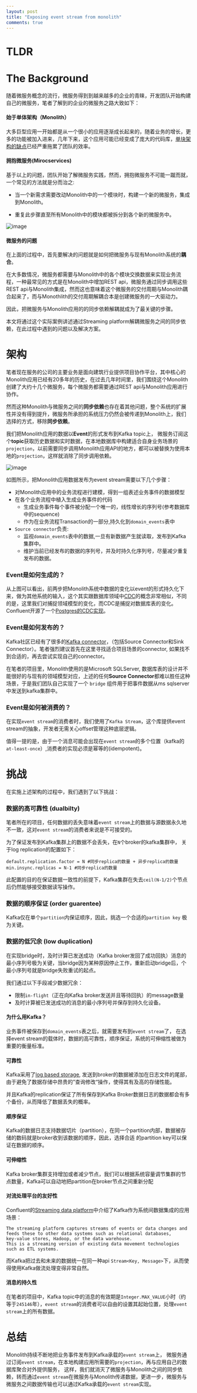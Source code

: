 ```yaml
---
layout: post
title: "Exposing event stream from monolith"
comments: true
---
```

# TLDR


# The Background

随着微服务概念的流行，微服务得到到越来越多的企业的青睐，开发团队开始构建自己的微服务，笔者了解到的企业的微服务之路大致如下：

#### 始于单体架构（Monolith）
大多巨型应用一开始都是从一个很小的应用逐渐成长起来的，随着业务的增长，更多的功能被加入进来，几年下来，这个应用可能已经变成了庞大的代码库，[单块架构的缺点](http://www.infoq.com/cn/articles/analysis-the-architecture-of-microservice-part-01)已经严重拖累了团队的效率。

#### 拥抱微服务(Mirocservices)
基于以上的问题，团队开始了解微服务实践，然而，拥抱微服务不可能一蹴而就，一个常见的方法就是分而治之:

- 当一个新需求需要改动Monolith中的一个模块时，构建一个新的微服务，集成到Monolith。

- 重复此步骤直至所有Monolith中的模块都被拆分到各个新的微服务中。

![image](/images/single-monolith-revolution.png)

#### 微服务的问题
在上面的过程中，首先要解决的问题就是如何把微服务与现有Monolith系统的**耦合**。

在大多数情况，微服务都需要与Monolith中的各个模块交换数据来实现业务流程，一种最常见的方式是在Monolith中增加REST api，微服务通过同步调用这些REST api与Monolith集成，然而这也意味着这个微服务的交付周期与Monolith耦合起来了，而与Monothlith的交付周期解耦合本是创建微服务的一大驱动力。

因此，把微服务与Monolith应用的的同步依赖解耦就成为了最关键的步骤。

本文将通过这个实际案例讲述通过Streaming platform解耦微服务之间的同步依赖，在此过程中遇到的问题以及解决方案。

# 架构
笔者现在服务的公司的主要业务是面向建筑行业提供项目协作平台，其中核心的Monolith应用已经有20多年的历史，在过去几年时间里，我们围绕这个Monolith创建了大约十几个微服务，每个微服务都需要通过REST api与Monolith应用进行协作。

然而这种Monolith与微服务之间的**同步依赖**也存在着其他问题，整个系统的扩展性并没有得到提升，微服务所承担的系统压力仍然会被传递到Monolith上，我们选择的方式，移除**同步依赖**。

我们把Monolith应用的数据以**Event**的形式发布到Kafka topic上， 微服务订阅这个**topic**获取历史数据和实时数据，在本地数据库中构建适合自身业务场景的`projection`，以前需要同步调用Monolith应用API的地方，都可以被替换为使用本地的`projection`，这样就消除了同步调用依赖。

![image](/images/streaming-platform.png)

如图所示，把Monolith应用数据发布为event stream需要以下几个步骤：

- 对Monolith应用中的业务流程进行建模，得到一组表述业务事件的数据模型
- 在各个业务流程中植入生成业务事件的代码
    - 生成业务事件每个事件被分配一个唯一的，线性增长的序列号(参考数据库中的sequence)
    - 作为在业务流程Transaction的一部分,持久化到`domain_events`表中
- `Source connector`负责:
    - 监视`domain_events`表中的数据,一旦有新数据产生就读取，发布到Kafka集群中。
    - 维护当前已经发布的数据的序列号，并及时持久化序列号，尽量减少重复发布的数据。


### Event是如何生成的？
从上图可以看出，前两步把Monolith系统中数据的变化以event的形式持久化下来，做为其他系统的输入，这个其实跟数据库领域中[CDC](https://en.wikipedia.org/wiki/Change_data_capture)的概念非常相似，不同的是，这里我们对捕捉领域模型的变化，而CDC是捕捉对数据库表的变化。Confluent开源了一个[Postgres的CDC实现](https://www.confluent.io/blog/bottled-water-real-time-integration-of-postgresql-and-kafka/)。


### Event是如何发布的？
Kafka社区已经有了很多的[Kafka connector](https://www.confluent.io/product/connectors/)，（包括Source Connector和Sink Connector）。笔者强烈建议首先在这里寻找适合项目场景的connector, 如果找不到合适的，再去尝试实现自己的connector。

在笔者的项目里，Monolith使用的是Microsoft SQLServer, 数据库表的设计并不能很好的与现有的领域模型对应，上述的任何**Source Connector**都难以胜任这种场景，于是我们团队自己实现了一个 `bridge` 组件用于把事件数据从ms sqlserver中发送到kafka集群中。

### Event是如何被消费的？
在实现`event stream`的消费者时，我们使用了`Kafka Stream`，这个库提供event stream的抽象，开发者无需关心offset管理这种底层逻辑。

值得一提的是，由于一个消息可能会出现在`event stream`的多个位置（kafka的`at-least-once`）,消费者的实现必须是幂等的(idempotent)。


# 挑战
在实施上述架构的过程中，我们遇到了以下挑战：
### 数据的高可靠性 (dualbilty)
笔者所在的项目，任何数据的丢失意味着`event stream`上的数据与源数据永久地不一致，这对`event stream`的消费者来说是不可接受的。

为了保证发布到Kafka集群上的数据不会丢失，在`N`个broker的kafka集群中， 关于log replication的配置如下：
```
default.replication.factor = N #同步replica的数量 + 异步replica的数量
min.insync.replicas = N-1 #同步replica的数量
```
此配置的目的在保证数据一致性的前提下，Kafka集群在失去`ceil(N-1/2)`个节点后仍然能够接受数据读写操作。

### 数据的顺序保证 (order guarentee) 
Kafka仅在单个`partition`内保证顺序，因此，挑选一个合适的`partition key` 极为关键。

### 数据的低冗余 (low duplication)
在实现bridge时，及时计算已发送成功（Kafka broker发回了成功回执）消息的最小序列号极为关键，当bridge因为某种原因停止工作，重新启动bridge后，个最小序列号就是bridge失败重试的起点。

我们通过以下手段减少数据冗余：
- 限制`in-flight`（正在向Kafka broker发送并且等待回执）的message数量
- 及时计算被已发送成功的消息的最小序列号并保存到持久化设备。

#### 为什么用Kafka？

业务事件被保存到`domain_events`表之后，就需要发布到`event stream`了， 在选择event stream的载体时，数据的高可靠性，顺序保证，系统的可伸缩性被做为重要的衡量标准。



#### 可靠性
Kafka采用了[log based storage](https://engineering.linkedin.com/distributed-systems/log-what-every-software-engineer-should-know-about-real-time-datas-unifying), 发送到broker的数据被添加在日志文件的尾部，由于避免了数据存储中昂贵的”查询修改“操作，使得其有及高的存储性能。

并且Kafka的replication保证了所有保存到Kafka Broker数据日志的数据都会有多个备份，从而降低了数据丢失的概率。

#### 顺序保证
Kafka的数据日志支持数据切片（partition），在同一个partition内部，数据被存储的数码就是broker收到该数据的顺序，因此，选择合适
的partition key可以保证在数据的顺序。

#### 可伸缩性
Kafka broker集群支持增加或者减少节点，我们可以根据系统容量调节集群的节点数量，Kafka可以自动地把partition在broker节点之间重新分配

#### 对流处理平台的友好性
Confluent的[Streaming data platform](https://www.confluent.io/blog/stream-data-platform-1/)中介绍了Kafka作为系统间数据集成的应用场景：
```
The streaming platform captures streams of events or data changes and 
feeds these to other data systems such as relational databases, 
key-value stores, Hadoop, or the data warehouse. 
This is a streaming version of existing data movement technologies such as ETL systems.
```
而Kafka把过去和未来的数据统一在同一种api `Stream<Key, Message>`下，从而使得使用Kafka做流处理变得非常自然。

#### 消息的持久性
在笔者的项目中，Kafka topic中的消息的有效期是`Integer.MAX_VALUE`小时（约等于`245146`年），`event stream`的消费者可以自由的设置其起始位置，处理`event stream`上的所有数据。

# 总结
Monolith持续不断地把业务事件发布到Kafka承载的`event stream`上， 微服务通过订阅`event stream`，在本地构建应用所需要的`projection`，再与应用自己的数据库聚合对外提供服务，
这样，我们就消灭了微服务与Monolith之间的同步依赖，转而通过`event stream`在微服务与Monolith传递数据，更进一步，微服务与微服务之间数据传输也可以通过Kafka承载的`event stream`实现。